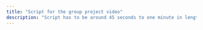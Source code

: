 ```yaml
---
title: "Script for the group project video"
description: "Script has to be around 45 seconds to one minute in length as this ensures other sections have time to cover there topic"
---
```


